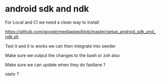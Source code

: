 # android sdk and ndk

For Local and CI we need a clean way to install

https://github.com/google/mediapipe/blob/master/setup_android_sdk_and_ndk.sh

Test it and it is works we can then integrate into seeder

Make sure we output the changes to the bash or zsh also

Make sure we can update when they do 
fastlane ?

otehr ?